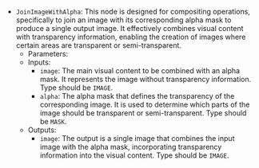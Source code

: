 - `JoinImageWithAlpha`: This node is designed for compositing operations, specifically to join an image with its corresponding alpha mask to produce a single output image. It effectively combines visual content with transparency information, enabling the creation of images where certain areas are transparent or semi-transparent.
    - Parameters:
    - Inputs:
        - `image`: The main visual content to be combined with an alpha mask. It represents the image without transparency information. Type should be `IMAGE`.
        - `alpha`: The alpha mask that defines the transparency of the corresponding image. It is used to determine which parts of the image should be transparent or semi-transparent. Type should be `MASK`.
    - Outputs:
        - `image`: The output is a single image that combines the input image with the alpha mask, incorporating transparency information into the visual content. Type should be `IMAGE`.
